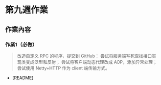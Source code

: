 # 第九週作業

## 作業內容

### 作業1（必做）
> 改造自定义 RPC 的程序，提交到 GitHub：
> 尝试将服务端写死查找接口实现类变成泛型和反射；
> 尝试将客户端动态代理改成 AOP，添加异常处理；
> 尝试使用 Netty+HTTP 作为 client 端传输方式。

- [README]


